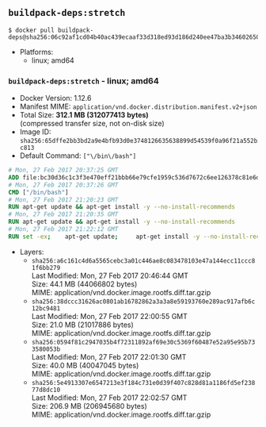 ## `buildpack-deps:stretch`

```console
$ docker pull buildpack-deps@sha256:06c92af1cd04b40ac439ecaaf33d318ed93d186d240ee47ba3b346026505e4fd
```

-	Platforms:
	-	linux; amd64

### `buildpack-deps:stretch` - linux; amd64

-	Docker Version: 1.12.6
-	Manifest MIME: `application/vnd.docker.distribution.manifest.v2+json`
-	Total Size: **312.1 MB (312077413 bytes)**  
	(compressed transfer size, not on-disk size)
-	Image ID: `sha256:65dffe2bb3bd2a9e4bfb93d0e3748126635638899d54539f0a96f21a552bc813`
-	Default Command: `["\/bin\/bash"]`

```dockerfile
# Mon, 27 Feb 2017 20:37:25 GMT
ADD file:bc30d36c1c3f3e470eff21bbb66e79cfe1959c536d7672c6ee126378c81e6d97 in / 
# Mon, 27 Feb 2017 20:37:26 GMT
CMD ["/bin/bash"]
# Mon, 27 Feb 2017 21:20:23 GMT
RUN apt-get update && apt-get install -y --no-install-recommends 		ca-certificates 		curl 		wget 	&& rm -rf /var/lib/apt/lists/*
# Mon, 27 Feb 2017 21:20:35 GMT
RUN apt-get update && apt-get install -y --no-install-recommends 		bzr 		git 		mercurial 		openssh-client 		subversion 				procps 	&& rm -rf /var/lib/apt/lists/*
# Mon, 27 Feb 2017 21:22:12 GMT
RUN set -ex; 	apt-get update; 	apt-get install -y --no-install-recommends 		autoconf 		automake 		bzip2 		file 		g++ 		gcc 		imagemagick 		libbz2-dev 		libc6-dev 		libcurl4-openssl-dev 		libdb-dev 		libevent-dev 		libffi-dev 		libgdbm-dev 		libgeoip-dev 		libglib2.0-dev 		libjpeg-dev 		libkrb5-dev 		liblzma-dev 		libmagickcore-dev 		libmagickwand-dev 		libncurses-dev 		libpng-dev 		libpq-dev 		libreadline-dev 		libsqlite3-dev 		libssl-dev 		libtool 		libwebp-dev 		libxml2-dev 		libxslt-dev 		libyaml-dev 		make 		patch 		xz-utils 		zlib1g-dev 				$( 			if apt-cache show 'default-libmysqlclient-dev' 2>/dev/null | grep -q '^Version:'; then 				echo 'default-libmysqlclient-dev'; 			else 				echo 'libmysqlclient-dev'; 			fi 		) 	; 	rm -rf /var/lib/apt/lists/*
```

-	Layers:
	-	`sha256:a6c161c4d6a5565cebc3a01c446ae8c083478103e47a144ecc11ccc81f6bb279`  
		Last Modified: Mon, 27 Feb 2017 20:46:44 GMT  
		Size: 44.1 MB (44066802 bytes)  
		MIME: application/vnd.docker.image.rootfs.diff.tar.gzip
	-	`sha256:38dccc31626ac0801ab16782862a3a3a8e59193760e289ac917afb6c12bc9481`  
		Last Modified: Mon, 27 Feb 2017 22:00:55 GMT  
		Size: 21.0 MB (21017886 bytes)  
		MIME: application/vnd.docker.image.rootfs.diff.tar.gzip
	-	`sha256:0594f81c2947035b4f72311892af69e30c5369f60487e52a95e95b733580053b`  
		Last Modified: Mon, 27 Feb 2017 22:01:30 GMT  
		Size: 40.0 MB (40047045 bytes)  
		MIME: application/vnd.docker.image.rootfs.diff.tar.gzip
	-	`sha256:5e4913307e6547213e3f184c731e0d39f407c828d81a1186fd5ef23877d8dc10`  
		Last Modified: Mon, 27 Feb 2017 22:02:57 GMT  
		Size: 206.9 MB (206945680 bytes)  
		MIME: application/vnd.docker.image.rootfs.diff.tar.gzip
